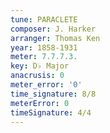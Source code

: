 ```yaml
---
tune: PARACLETE
composer: J. Harker
arranger: Thomas Ken
year: 1858-1931
meter: 7.7.7.3.
key: D♭ Major
anacrusis: 0
meter_error: '0'
time_signature: 8/8
meterError: 0
timeSignature: 4/4
---
```

